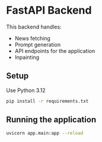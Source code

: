# FastAPI Backend

This backend handles:
- News fetching
- Prompt generation
- API endpoints for the application
- Inpainting
## Setup
Use Python 3.12
```bash
pip install -r requirements.txt
```
## Running the application

```bash
uvicorn app.main:app --reload
```








